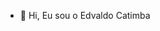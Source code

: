 - 👋 Hi, Eu sou o Edvaldo Catimba
<!---
EdvaldoCatimba/EdvaldoCatimba is a ✨ special ✨ repository because its `README.md` (this file) appears on your GitHub profile.
You can click the Preview link to take a look at your changes.
--->
